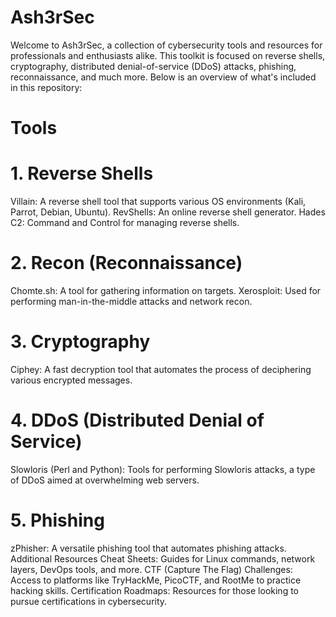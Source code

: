 # Ash3rSec
Welcome to Ash3rSec, a collection of cybersecurity tools and resources for professionals and enthusiasts alike. This toolkit is focused on reverse shells, cryptography, distributed denial-of-service (DDoS) attacks, phishing, reconnaissance, and much more. Below is an overview of what's included in this repository:

# Tools
# 1. Reverse Shells
Villain: A reverse shell tool that supports various OS environments (Kali, Parrot, Debian, Ubuntu).
RevShells: An online reverse shell generator.
Hades C2: Command and Control for managing reverse shells.
# 2. Recon (Reconnaissance)
Chomte.sh: A tool for gathering information on targets.
Xerosploit: Used for performing man-in-the-middle attacks and network recon.
# 3. Cryptography
Ciphey: A fast decryption tool that automates the process of deciphering various encrypted messages.
# 4. DDoS (Distributed Denial of Service)
Slowloris (Perl and Python): Tools for performing Slowloris attacks, a type of DDoS aimed at overwhelming web servers.
# 5. Phishing
zPhisher: A versatile phishing tool that automates phishing attacks.
Additional Resources
Cheat Sheets: Guides for Linux commands, network layers, DevOps tools, and more.
CTF (Capture The Flag) Challenges: Access to platforms like TryHackMe, PicoCTF, and RootMe to practice hacking skills.
Certification Roadmaps: Resources for those looking to pursue certifications in cybersecurity.
